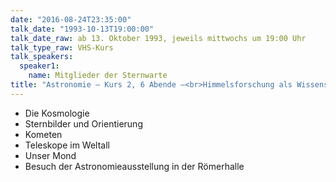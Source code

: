 ```yaml
---
date: "2016-08-24T23:35:00"
talk_date: "1993-10-13T19:00:00"
talk_date_raw: ab 13. Oktober 1993, jeweils mittwochs um 19:00 Uhr
talk_type_raw: VHS-Kurs
talk_speakers:
  speaker1:
    name: Mitglieder der Sternwarte
title: "Astronomie – Kurs 2, 6 Abende –<br>Himmelsforschung als Wissenschaft und Hobby"
---
```


- Die Kosmologie
- Sternbilder und Orientierung
- Kometen
- Teleskope im Weltall
- Unser Mond
- Besuch der Astronomieausstellung in der Römerhalle
